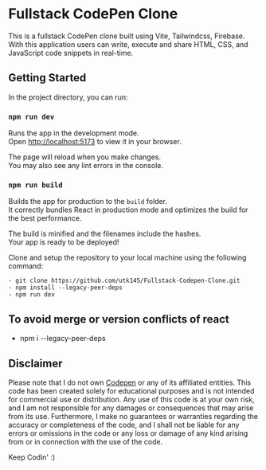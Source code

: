 
# Fullstack CodePen Clone 

This is a fullstack CodePen clone built using Vite, Tailwindcss, Firebase. With this application users can write, execute and share HTML, CSS, and JavaScript code snippets in real-time.


## Getting Started

In the project directory, you can run:

### `npm run dev`

Runs the app in the development mode.\
Open [http://localhost:5173](http://localhost:5173) to view it in your browser.

The page will reload when you make changes.\
You may also see any lint errors in the console.



### `npm run build`

Builds the app for production to the `build` folder.\
It correctly bundles React in production mode and optimizes the build for the best performance.

The build is minified and the filenames include the hashes.\
Your app is ready to be deployed!


Clone and setup the repository to your local machine using the following command:

    - git clone https://github.com/utk145/Fullstack-Codepen-Clone.git
    - npm install --legacy-peer-deps
    - npm run dev
 


## To avoid merge or version conflicts of react
- npm i --legacy-peer-deps


## Disclaimer

Please note that I do not own [Codepen](codepen.io) or any of its affiliated entities. This code has been created solely for educational purposes and is not intended for commercial use or distribution. Any use of this code is at your own risk, and I am not responsible for any damages or consequences that may arise from its use. Furthermore, I make no guarantees or warranties regarding the accuracy or completeness of the code, and I shall not be liable for any errors or omissions in the code or any loss or damage of any kind arising from or in connection with the use of the code.


Keep Codin' :)

